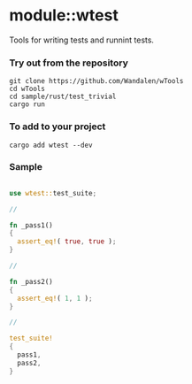 # module::wtest

Tools for writing tests and runnint tests.

### Try out from the repository

``` shell test
git clone https://github.com/Wandalen/wTools
cd wTools
cd sample/rust/test_trivial
cargo run
```

### To add to your project

```
cargo add wtest --dev
```

### Sample

``` rust

use wtest::test_suite;

//

fn _pass1()
{
  assert_eq!( true, true );
}

//

fn _pass2()
{
  assert_eq!( 1, 1 );
}

//

test_suite!
{
  pass1,
  pass2,
}

```
